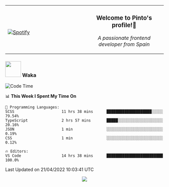 <table width="100%" align="center"> 
  <tr>
  <td width="50%">
      
&nbsp; <br> [![Spotify](https://novatorem-zeta-rust.vercel.app/api/spotify)](https://open.spotify.com/user/novatorem-zeta-rust)

  </td>
  <td width="50%">
    <h3 align="center">Welcome to Pinto's profile!👋</h3>
    <p align="center"><em>A passionate frontend developer from Spain</em></p>
  </td>
  </table>

### <img src="https://media.giphy.com/media/VgCDAzcKvsR6OM0uWg/giphy.gif" width="50"> Waka

  <!--START_SECTION:waka-->
![Code Time](http://img.shields.io/badge/Code%20Time-261%20hrs%2037%20mins-blue)

📊 **This Week I Spent My Time On** 

```text
💬 Programming Languages: 
SCSS                     11 hrs 38 mins      ████████████████████░░░░░   79.54% 
TypeScript               2 hrs 57 mins       █████░░░░░░░░░░░░░░░░░░░░   20.16% 
JSON                     1 min               ░░░░░░░░░░░░░░░░░░░░░░░░░   0.19% 
CSS                      1 min               ░░░░░░░░░░░░░░░░░░░░░░░░░   0.12%

🔥 Editors: 
VS Code                  14 hrs 38 mins      █████████████████████████   100.0%

```


 Last Updated on 21/04/2022 10:03:41 UTC
<!--END_SECTION:waka-->

<div align="center">
<img src="https://github-readme-stats-gilt-tau.vercel.app/api/top-langs/?username=pinto-hub&layout=compact&theme=dracula" />
</div>

